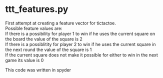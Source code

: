 # ttt_features.py

First attempt at creating a feature vector for tictactoe.<br/>
Possible feature values are:<br/>
If there is a possibility for player 1 to win if he uses the current square on the board the value of the square is 2<br/>
If there is a possiblitity for player 2 to win if he uses the current square in the next round the value of the square is 1<br/>
If the current square does not make it possible for either to win in the next game its value is 0<br/>

This code was written in spyder
